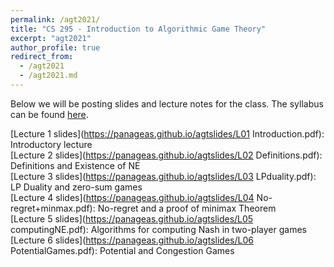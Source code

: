 ```yaml
---
permalink: /agt2021/
title: "CS 295 - Introduction to Algorithmic Game Theory"
excerpt: "agt2021"
author_profile: true
redirect_from: 
  - /agt2021
  - /agt2021.md
---
```

Below we will be posting slides and lecture notes for the class. The syllabus can be found [here](https://panageas.github.io/_pages/syllabus_agt.pdf).

[Lecture 1 slides](https://panageas.github.io/agtslides/L01 Introduction.pdf): Introductory lecture <br/>
[Lecture 2 slides](https://panageas.github.io/agtslides/L02 Definitions.pdf): Definitions and Existence of NE <br/>
[Lecture 3 slides](https://panageas.github.io/agtslides/L03 LPduality.pdf): LP Duality and zero-sum games <br/>
[Lecture 4 slides](https://panageas.github.io/agtslides/L04 No-regret+minmax.pdf): No-regret and a proof of minimax Theorem <br/>
[Lecture 5 slides](https://panageas.github.io/agtslides/L05 computingNE.pdf): Algorithms for computing Nash in two-player games <br/>
[Lecture 6 slides](https://panageas.github.io/agtslides/L06 PotentialGames.pdf): Potential and Congestion Games <br/>
